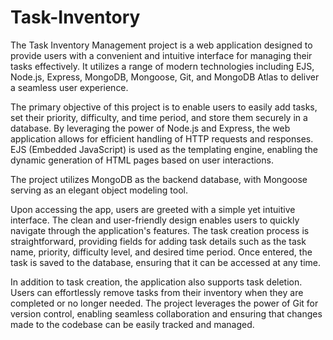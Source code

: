 # Task-Inventory

The Task Inventory Management project is a web application designed to provide users with a convenient and intuitive interface for managing their tasks effectively. It utilizes a range of modern technologies including EJS, Node.js, Express, MongoDB, Mongoose, Git, and MongoDB Atlas to deliver a seamless user experience.

The primary objective of this project is to enable users to easily add tasks, set their priority, difficulty, and time period, and store them securely in a database. By leveraging the power of Node.js and Express, the web application allows for efficient handling of HTTP requests and responses. EJS (Embedded JavaScript) is used as the templating engine, enabling the dynamic generation of HTML pages based on user interactions.

The project utilizes MongoDB as the backend database, with Mongoose serving as an elegant object modeling tool.

Upon accessing the app, users are greeted with a simple yet intuitive interface. The clean and user-friendly design enables users to quickly navigate through the application's features. The task creation process is straightforward, providing fields for adding task details such as the task name, priority, difficulty level, and desired time period. Once entered, the task is saved to the database, ensuring that it can be accessed at any time.

In addition to task creation, the application also supports task deletion. Users can effortlessly remove tasks from their inventory when they are completed or no longer needed. The project leverages the power of Git for version control, enabling seamless collaboration and ensuring that changes made to the codebase can be easily tracked and managed.
